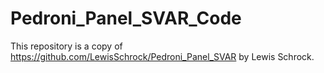 # Pedroni_Panel_SVAR_Code
This repository is a copy of https://github.com/LewisSchrock/Pedroni_Panel_SVAR by Lewis Schrock.
